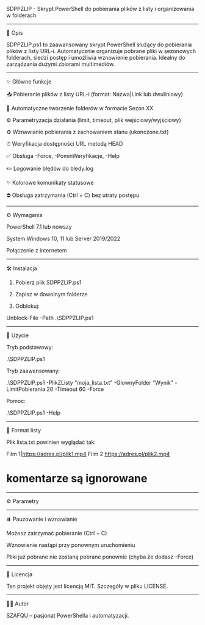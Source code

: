 SDPPZLIP - Skrypt PowerShell do pobierania plików z listy i organizowania w folderach






---

📝 Opis

SDPPZLIP.ps1 to zaawansowany skrypt PowerShell służący do pobierania plików z listy URL-i. Automatycznie organizuje pobrane pliki w sezonowych folderach, śledzi postęp i umożliwia wznowienie pobierania. Idealny do zarządzania dużymi zbiorami multimediów.


---

✨ Główne funkcje

📥 Pobieranie plików z listy URL-i (format: Nazwa|Link lub dwuliniowy)

📁 Automatyczne tworzenie folderów w formacie Sezon XX

⚙️ Parametryzacja działania (limit, timeout, plik wejściowy/wyjściowy)

♻️ Wznawianie pobierania z zachowaniem stanu (ukonczone.txt)

⏱ Weryfikacja dostępności URL metodą HEAD

✅ Obsługa -Force, -PominWeryfikacje, -Help

✏️ Logowanie błędów do bledy.log

✨ Kolorowe komunikaty statusowe

⛔ Obsługa zatrzymania (Ctrl + C) bez utraty postępu



---

⚙️ Wymagania

PowerShell 7.1 lub nowszy

System Windows 10, 11 lub Server 2019/2022

Połączenie z internetem



---

🛠 Instalacja

1. Pobierz plik SDPPZLIP.ps1


2. Zapisz w dowolnym folderze


3. Odblokuj:

Unblock-File -Path .\SDPPZLIP.ps1




---

🚀 Użycie

Tryb podstawowy:

.\SDPPZLIP.ps1

Tryb zaawansowany:

.\SDPPZLIP.ps1 -PlikZListy "moja_lista.txt" -GlownyFolder "Wynik" -LimitPobierania 20 -Timeout 60 -Force

Pomoc:

.\SDPPZLIP.ps1 -Help


---

📌 Format listy

Plik lista.txt powinien wyglądać tak:

Film 1|https://adres.pl/plik1.mp4
Film 2
https://adres.pl/plik2.mp4
# komentarze są ignorowane


---

⚙️ Parametry


---

⏸️ Pauzowanie i wznawianie

Możesz zatrzymać pobieranie (Ctrl + C)

Wznowienie nastąpi przy ponownym uruchomieniu

Pliki już pobrane nie zostaną pobrane ponownie (chyba że dodasz -Force)



---

📄 Licencja

Ten projekt objęty jest licencją MIT. Szczegóły w pliku LICENSE.


---

👨‍💻 Autor

SZAFQU – pasjonat PowerShella i automatyzacji.
